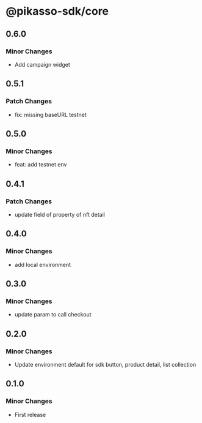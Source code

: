 # @pikasso-sdk/core

## 0.6.0

### Minor Changes

- Add campaign widget

## 0.5.1

### Patch Changes

- fix: missing baseURL testnet

## 0.5.0

### Minor Changes

- feat: add testnet env

## 0.4.1

### Patch Changes

- update field of property of nft detail

## 0.4.0

### Minor Changes

- add local environment

## 0.3.0

### Minor Changes

- update param to call checkout

## 0.2.0

### Minor Changes

- Update environment default for sdk button, product detail, list collection

## 0.1.0

### Minor Changes

- First release
